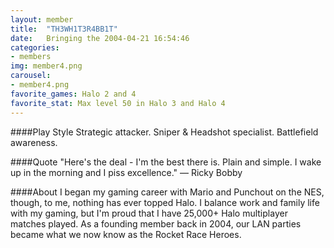 ```yaml
---
layout: member
title:  "TH3WH1T3R4BB1T"
date:   Bringing the 2004-04-21 16:54:46
categories:
- members
img: member4.png
carousel:
- member4.png
favorite_games: Halo 2 and 4
favorite_stat: Max level 50 in Halo 3 and Halo 4
---
```

####Play Style
Strategic attacker. Sniper & Headshot specialist. Battlefield awareness.

####Quote
"Here's the deal - I'm the best there is. Plain and simple. I wake up in the morning and I piss excellence." &mdash; Ricky Bobby

####About
I began my gaming career with Mario and Punchout on the NES, though, to me, nothing has ever topped Halo. I balance work and family life with my gaming, but I'm proud that I have 25,000+ Halo multiplayer matches played. As a founding member back in 2004, our LAN parties became what we now know as the Rocket Race Heroes.
